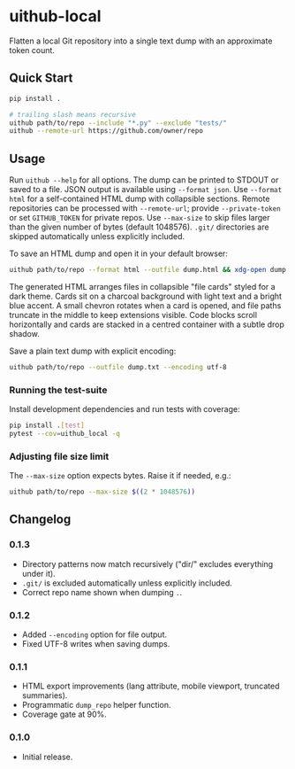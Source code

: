 # uithub-local

Flatten a local Git repository into a single text dump with an approximate token count.

## Quick Start

```bash
pip install .

# trailing slash means recursive
uithub path/to/repo --include "*.py" --exclude "tests/"
uithub --remote-url https://github.com/owner/repo
```

## Usage

Run `uithub --help` for all options. The dump can be printed to STDOUT or saved to a file. JSON output is available using `--format json`. Use `--format html` for a self-contained HTML dump with collapsible sections. Remote repositories can be processed with `--remote-url`; provide `--private-token` or set `GITHUB_TOKEN` for private repos. Use `--max-size` to skip files larger than the given number of bytes (default 1048576).
`.git/` directories are skipped automatically unless explicitly included.

To save an HTML dump and open it in your default browser:

```bash
uithub path/to/repo --format html --outfile dump.html && xdg-open dump.html
```

The generated HTML arranges files in collapsible "file cards" styled for a dark
theme. Cards sit on a charcoal background with light text and a bright blue
accent. A small chevron rotates when a card is opened, and file paths truncate
in the middle to keep extensions visible. Code blocks scroll horizontally and
cards are stacked in a centred container with a subtle drop shadow.

Save a plain text dump with explicit encoding:

```bash
uithub path/to/repo --outfile dump.txt --encoding utf-8
```

### Running the test-suite

Install development dependencies and run tests with coverage:

```bash
pip install .[test]
pytest --cov=uithub_local -q
```

### Adjusting file size limit

The `--max-size` option expects bytes. Raise it if needed, e.g.:

```bash
uithub path/to/repo --max-size $((2 * 1048576))
```

## Changelog

### 0.1.3
- Directory patterns now match recursively ("dir/" excludes everything under it).
- `.git/` is excluded automatically unless explicitly included.
- Correct repo name shown when dumping `.`.
### 0.1.2
- Added ``--encoding`` option for file output.
- Fixed UTF-8 writes when saving dumps.

### 0.1.1
- HTML export improvements (lang attribute, mobile viewport, truncated summaries).
- Programmatic `dump_repo` helper function.
- Coverage gate at 90%.

### 0.1.0
- Initial release.
